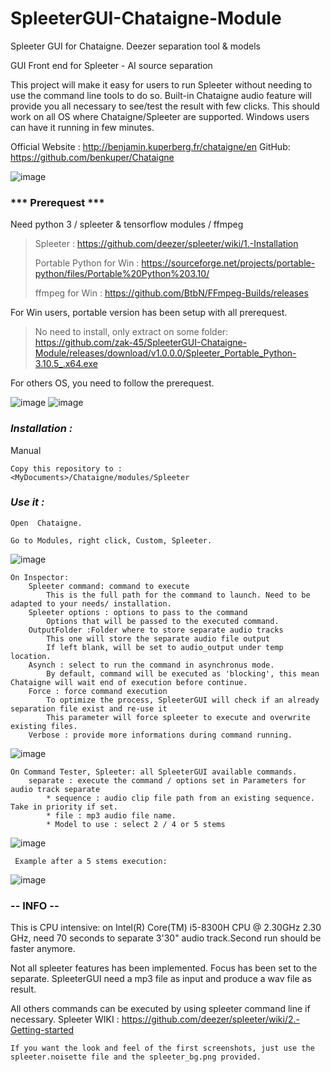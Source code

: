 # SpleeterGUI-Chataigne-Module
Spleeter GUI for Chataigne. Deezer separation tool &amp; models

GUI Front end for Spleeter - AI source separation

This project will make it easy for users to run Spleeter without needing to use the command line tools to do so.
Built-in Chataigne audio feature will provide you all necessary to see/test the result with few clicks.
This should work on all OS where Chataigne/Spleeter are supported. Windows users can have it running in few minutes.

Official Website : http://benjamin.kuperberg.fr/chataigne/en
 GitHub: https://github.com/benkuper/Chataigne

![image](https://user-images.githubusercontent.com/121941293/218340772-35ed90bb-fc21-40e5-9da1-e142fc963955.png)

### *** Prerequest ***
Need python 3 / spleeter & tensorflow modules / ffmpeg

> Spleeter : https://github.com/deezer/spleeter/wiki/1.-Installation
> 
> Portable Python for Win : https://sourceforge.net/projects/portable-python/files/Portable%20Python%203.10/
> 
> ffmpeg for Win : https://github.com/BtbN/FFmpeg-Builds/releases

For Win users, portable version has been setup with all prerequest.
> No need to install, only extract on some folder:
> https://github.com/zak-45/SpleeterGUI-Chataigne-Module/releases/download/v1.0.0.0/Spleeter_Portable_Python-3.10.5_.x64.exe

For others OS, you need to follow the prerequest.


![image](https://user-images.githubusercontent.com/121941293/218341418-6566eae2-6e99-4a71-ab5e-c13528a73cf9.png)
![image](https://user-images.githubusercontent.com/121941293/218341436-ee280cd5-8d38-4ad7-b7d2-bed3641bc831.png)


### ***Installation :***

Manual
```
Copy this repository to :
<MyDocuments>/Chataigne/modules/Spleeter
```

### ***Use it :***

```
Open  Chataigne.

Go to Modules, right click, Custom, Spleeter.
```
![image](https://user-images.githubusercontent.com/121941293/218341586-ccd6ed27-5d1f-4422-b763-8666b112bae4.png)


```
On Inspector:
	Spleeter command: command to execute
		This is the full path for the command to launch. Need to be adapted to your needs/ installation.
	Spleeter options : options to pass to the command
		Options that will be passed to the executed command.
	OutputFolder :Folder where to store separate audio tracks
		This one will store the separate audio file output
		If left blank, will be set to audio_output under temp location.
	Asynch : select to run the command in asynchronus mode.
		By default, command will be executed as 'blocking', this mean Chataigne will wait end of execution before continue.
	Force : force command execution
		To optimize the process, SpleeterGUI will check if an already separation file exist and re-use it
		This parameter will force spleeter to execute and overwrite existing files.
	Verbose : provide more informations during command running.
```

![image](https://user-images.githubusercontent.com/121941293/218341664-a9d52373-fab0-4e79-a63c-5c2423da645e.png)


```
On Command Tester, Spleeter: all SpleeterGUI available commands.
	separate : execute the command / options set in Parameters for audio track separate
		* sequence : audio clip file path from an existing sequence. Take in priority if set.
		* file : mp3 audio file name.
		* Model to use : select 2 / 4 or 5 stems
```
![image](https://user-images.githubusercontent.com/121941293/218341957-5ce0c2dc-a228-48d2-b15c-571a334032a2.png)

```
 Example after a 5 stems execution:
```
![image](https://user-images.githubusercontent.com/121941293/218443314-f2a20a5a-7beb-400d-81ec-988c7686a60a.png)

### -- INFO --
This is CPU intensive: on Intel(R) Core(TM) i5-8300H CPU @ 2.30GHz   2.30 GHz, need 70 seconds to separate 3'30" audio track.Second run should be faster anymore.

Not all spleeter features has been implemented. Focus has been set to the separate. SpleeterGUI need a mp3 file as input and produce a wav file as result. 

All others commands can be executed by using spleeter command line if necessary.
Spleeter WIKI : https://github.com/deezer/spleeter/wiki/2.-Getting-started

```
If you want the look and feel of the first screenshots, just use the spleeter.noisette file and the spleeter_bg.png provided.

```
